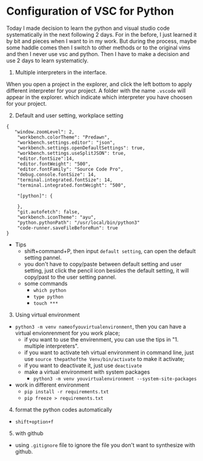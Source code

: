 # Configuration of VSC for Python
Today I made decision to learn the python and visual studio code systematically in the next following 2 days. For in the before, I just learned it by bit and pieces when I want to in my work. But during the process, maybe some haddle comes then I switch to other methods or to the original vims and then I never use vsc and python. Then I have to make a decision and use 2 days to learn systematicly.

1. Multiple interpreters in the interface.

When you open a project in the explorer, and click the left bottom to apply different interpreter for your project. A folder with the name `.vscode` will appear in the explorer. which indicate which interpreter you have choosen for your project.

2. Default and user setting, workplace setting
```
{
   "window.zoomLevel": 2,
    "workbench.colorTheme": "Predawn",
    "workbench.settings.editor": "json",
    "workbench.settings.openDefaultSettings": true,
    "workbench.settings.useSplitJSON": true,
    "editor.fontSize":14,
    "editor.fontWeight": "500",
    "editor.fontFamily": "Source Code Pro",
    "debug.console.fontSize": 14,
    "terminal.integrated.fontSize": 14,
    "terminal.integrated.fontWeight": "500",

    "[python]": {
        
    },
    "git.autofetch": false,
    "workbench.iconTheme": "ayu",
    "python.pythonPath": "/usr/local/bin/python3"
    "code-runner.saveFileBeforeRun": true
}
```
+ Tips
  + shift+command+P, then input `default setting`,  can open the default setting pannel.
  + you don't have to copy/paste between default setting and user setting, just click the pencil icon besides the default setting, it will copy/past to the user setting pannel.
  + some commands
    + `which python`
    + `type python`
    + `touch ***`

3. Using virtual environment

+ `python3 -m venv nameofyouvirtualenvironment`, then you can have a virtual envionrenment for you work place; 
  + if you want to use the envirenment, you can use the tips in "1. multiple interpreters".
  + if you want to activate teh virtual environment in command line, just use `source thepathofthe Venv/bin/activate` to make it activate;
  + if you want to deactivate it, just use `deactivate`
  + make a virtual environment with system packages
    + `python3 -m venv youvirtualenvironment --system-site-packages`
+ work in different environment
  + `pip install -r requirements.txt`
  + `pip freeze > requirements.txt`

4. format the python codes automatically
* `shift+option+f`

5. with github
* using `.gitignore` file to ignore the file you don't want to synthesize with github.
